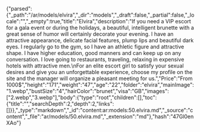 {"parsed":{"_path":"/ar/models/elvira","_dir":"models","_draft":false,"_partial":false,"_locale":"","_empty":true,"title":"Elvira","description":"If you need a VIP escort for a gala event or during the holidays, a beautiful, intelligent brunette with a great sense of humor will certainly decorate your evening. I have an attractive appearance, delicate facial features, plump lips and beautiful dark eyes. I regularly go to the gym, so I have an athletic figure and attractive shape. I have higher education, good manners and can keep up on any conversation. I love going to restaurants, traveling, relaxing in expensive hotels with attractive men.\nFor an elite escort girl to satisfy your sexual desires and give you an unforgettable experience, choose my profile on the site and the manager will organize a pleasant meeting for us.","Price":"From 1000$","height":"171","weight":"47","age":"22","folder":"elvira","mainImage":"1.webp","bustSize":"4","hairColor":"brunet","visa":"GB","images":["2.webp","3.webp"],"body":{"type":"root","children":[],"toc":{"title":"","searchDepth":2,"depth":2,"links":[]}},"_type":"markdown","_id":"content:ar:models:50.elvira.md","_source":"content","_file":"ar/models/50.elvira.md","_extension":"md"},"hash":"47Gl0enXAo"}